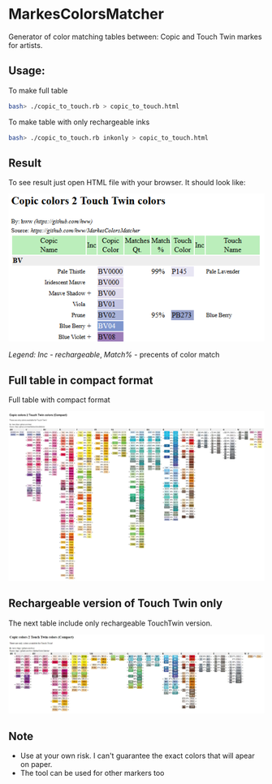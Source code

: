 # MarkesColorsMatcher

Generator of color matching tables between: Copic and Touch Twin markes for artists.

## Usage:

To make full table 

```bash
bash> ./copic_to_touch.rb > copic_to_touch.html
```

To make table with only rechargeable inks

```bash
bash> ./copic_to_touch.rb inkonly > copic_to_touch.html
```

## Result

To see result just open HTML file with your browser. It should look like:

![Sample](Sample.png)

*Legend:* *Inc* - _rechargeable_, *Match%* - precents of color match 

## Full table in compact format

Full table with compact format

![Copic to Touch Table](copic_to_touch_colors_compact.jpg)

## Rechargeable version of Touch Twin only

The next table include only rechargeable TouchTwin version.

![Copic to Touch Table (Ink Only)](copic_to_touch_colors_compact_inkonly.jpg)

## Note
* Use at your own risk. I can't guarantee the exact colors that will apear on paper.
* The tool can be used for other markers too
